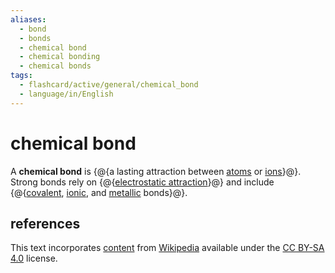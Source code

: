 ```yaml
---
aliases:
  - bond
  - bonds
  - chemical bond
  - chemical bonding
  - chemical bonds
tags:
  - flashcard/active/general/chemical_bond
  - language/in/English
---
```


# chemical bond

A __chemical bond__ is {@{a lasting attraction between [atoms](atom.md) or [ions](ion.md)}@}. Strong bonds rely on {@{[electrostatic attraction](Coulomb's%20law.md)}@} and include {@{[covalent](covalent%20bond.md), [ionic](ionic%20bond.md), and [metallic](metallic%20bond.md) bonds}@}.

## references

This text incorporates [content](https://en.wikipedia.org/wiki/chemical_bond) from [Wikipedia](Wikipedia.md) available under the [CC BY-SA 4.0](https://creativecommons.org/licenses/by-sa/4.0/) license.
